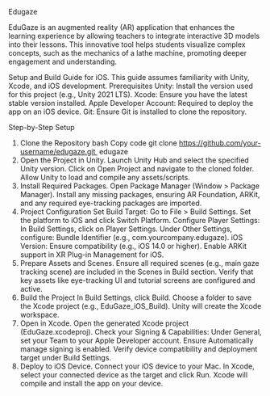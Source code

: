 Edugaze

EduGaze is an augmented reality (AR) application that enhances the learning experience by allowing teachers to integrate interactive 3D models into their lessons. This innovative tool helps students visualize complex concepts, such as the mechanics of a lathe machine, promoting deeper engagement and understanding.

Setup and Build Guide for iOS. 
This guide assumes familiarity with Unity, Xcode, and iOS development.
Prerequisites Unity: Install the version used for this project (e.g., Unity 2021 LTS). 
Xcode: Ensure you have the latest stable version installed.
Apple Developer Account: Required to deploy the app on an iOS device.
Git: Ensure Git is installed to clone the repository.

Step-by-Step Setup
1. Clone the Repository bash Copy code git clone https://github.com/your-username/edugaze.git  edugaze
2. Open the Project in Unity. Launch Unity Hub and select the specified Unity version. Click on Open Project and navigate to the cloned folder. Allow Unity to load and compile any assets/scripts.
3. Install Required Packages. Open Package Manager (Window > Package Manager). Install any missing packages, ensuring AR Foundation, ARKit, and any required eye-tracking packages are imported.
4. Project Configuration Set Build Target: Go to File > Build Settings. Set the platform to iOS and click Switch Platform. Configure Player Settings: In Build Settings, click on Player Settings. Under Other Settings, configure: Bundle Identifier (e.g., com.yourcompany.edugaze). iOS Version: Ensure compatibility (e.g., iOS 14.0 or higher). Enable ARKit support in XR Plug-in Management for iOS.
5. Prepare Assets and Scenes. Ensure all required scenes (e.g., main gaze tracking scene) are included in the Scenes in Build section. Verify that key assets like eye-tracking UI and tutorial screens are configured and active.
6. Build the Project In Build Settings, click Build. Choose a folder to save the Xcode project (e.g., EduGaze_iOS_Build). Unity will create the Xcode workspace.
7. Open in Xcode. Open the generated Xcode project (EduGaze.xcodeproj). Check your Signing & Capabilities: Under General, set your Team to your Apple Developer account. Ensure Automatically manage signing is enabled. Verify device compatibility and deployment target under Build Settings.
8. Deploy to iOS Device. Connect your iOS device to your Mac. In Xcode, select your connected device as the target and click Run. Xcode will compile and install the app on your device.
